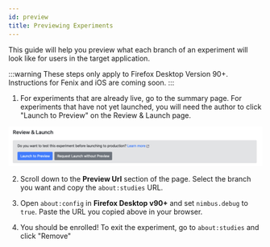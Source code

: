 ```yaml
---
id: preview
title: Previewing Experiments
---
```


This guide will help you preview what each branch of an experiment will look like for users in the target application.

:::warning
These steps only apply to Firefox Desktop Version 90+. Instructions for Fenix and iOS are coming soon.
:::

1. For experiments that are already live, go to the summary page. For experiments that have not yet launched, you will need the author to click "Launch to Preview" on the Review & Launch page.

![Launch to Preview Button](/img/preview/preview-button.png)

2. Scroll down to the **Preview Url** section of the page. Select the branch you want and copy the `about:studies` URL.

3. Open `about:config` in **Firefox Desktop v90+** and set `nimbus.debug` to `true`. Paste the URL you copied above in your browser.

4. You should be enrolled! To exit the experiment, go to `about:studies` and click "Remove"
